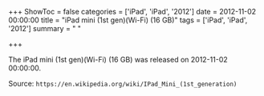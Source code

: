 +++
ShowToc = false
categories = ['iPad', 'iPad', '2012']
date = 2012-11-02 00:00:00
title = "iPad mini (1st gen)(Wi-Fi) (16 GB)"
tags = ['iPad', 'iPad', '2012']
summary = " "

+++

The iPad mini (1st gen)(Wi-Fi) (16 GB) was released on 2012-11-02 00:00:00.

Source: `https://en.wikipedia.org/wiki/IPad_Mini_(1st_generation)`


